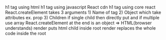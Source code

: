 h1 tag using html
h1 tag using javascript
React cdn 
h1 tag using core react
React.createElement takes 3 arguments 
    1) Name of tag
    2) Object which take attributes ex. prop
    3) Children if single child then directly put and if multiple use array
React.createElement at the end is an object => HTML(browser understands)
render puts html child inside root
render replaces the whole code inside the root
